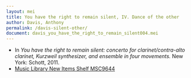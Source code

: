 ```yaml
---
layout: mei
title: You have the right to remain silent, IV. Dance of the other
author: Davis, Anthony
permalink: /davis-silent-other/
document: davis_you_have_the_right_to_remain_silent004.mei
---
```


- In *You have the right to remain silent: concerto for clarinet/contra-alto clarinet, Kurzweil synthesizer, and ensemble in four movements.* New York: Schott, 2011.
- <a href="https://tufts.primo.exlibrisgroup.com/permalink/01TUN_INST/1kc9gia/alma991018697967003851" target="_blank">Music Library New Items Shelf MSC9644</a>
